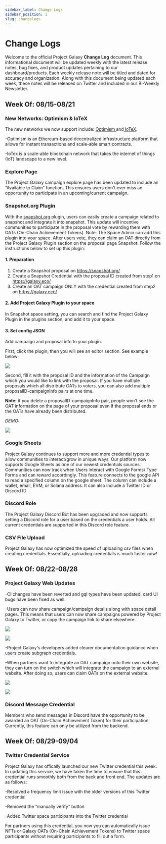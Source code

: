 ```yaml
---
sidebar_label: Change Logs
sidebar_position: 1
slug: changelogs
---
```

# Change Logs

Welcome to the official Project Galaxy **Change Log** document. This informational document will be updated weekly with the latest release notes, bug fixes, and product updates pertaining to our dashboard/products. Each weekly release note will be titled and dated for accuracy and organization. Along with this document being updated each week, these notes will be released on Twitter and included in our Bi-Weekly Newsletter.



## Week Of: 08/15-08/21



### **New Networks: Optimism & loTeX**

The new networks we now support include: [Optimism ](https://www.optimism.io/)and[ IoTeX](https://iotex.io/start?gclid=Cj0KCQjw3eeXBhD7ARIsAHjssr-nYakDZe4BVCMkMj5XMj9GD_PGNu129kCIVR5pXWmvPGAOKicYAToaAgt2EALw_wcB).

\-Optimism is an Ethereum-based decentralized infrastructure platform that allows for instant transactions and scale-able smart contracts.

\-IoTex is a scale-able blockchain network that takes the internet of things (IoT) landscape to a new level.

### **Explore Page**

The Project Galaxy campaign explore page has been updated to include an “Available to Claim” function. This ensures users don't ever miss an opportunity to participate in an upcoming/current campaign.

### **Snapshot.org Plugin**

With the [snapshot.org](http://snapshot.org) plugin, users can easily create a campaign related to snapshot and integrate it into snapshot. This update will incentive communities to participate in the proposal vote by rewarding them with OATs (On-Chain Achievement Tokens). Note: The Space Admin can add this plugin into your space. After users vote, they can claim an OAT directly from the Project Galaxy Plugin section on the proposal page Snapshot. Follow the instructions below to set up this plugin:

#### 1. Preparation

1. Create a Snapshot proposal on [](https://snapshot.org/)<https://snapshot.org/>
2. Create a Snapshot Credential with the proposal ID created from step1 on [](https://galaxy.eco/)<https://galaxy.eco/>
3. Create an OAT campaign ONLY with the credential created from step2 on [](https://galaxy.eco/)<https://galaxy.eco/>

#### 2. Add Project Galaxy Plugin to your space

In Snapshot space setting, you can search and find the Project Galaxy Plugin in the plugins section, and add it to your space.

#### 3. Set config JSON

Add campaign and proposal info to your plugin.

First, click the plugin, then you will see an editor section. See example below:

![](assets/screen-shot-2022-08-08-at-8.56.26-am.png)

Second, fill it with the proposal ID and the information of the Campaign which you would like to link with the proposal. If you have multiple proposals which all distribute OATs to voters, you can also add multiple proposalID-campaignInfo pairs at one time.

**Note:** if you delete a proposalID-campaignInfo pair, people won’t see the OAT information on the page of your proposal even if the proposal ends or the OATs have already been distributed.

*DEMO:*

![](assets/screen-shot-2022-08-08-at-8.56.52-am-2-.png)

### **Google Sheets**

Project Galaxy continues to support more and more credential types to allow communities to interact/grow in unique ways. Our platform now supports Google Sheets as one of our newest credentials sources. Communities can now track when Users interact with Google Forms/ Type Forms and can reward accordingly. This feature connects to the google API to read a specified column on the google sheet. The column can include a wallet, email, EVM, or Solana address. It can also include a Twitter ID or Discord ID.

### **Discord Role**

The Project Galaxy Discord Bot has been upgraded and now supports setting a Discord role for a user based on the credentials a user holds. All current credentials are supported in this Discord role feature.

### **CSV File Upload**

Project Galaxy has now optimized the speed of uploading csv files when creating credentials. Essentially, uploading credentials is much faster now!



## **Week Of: 08/22-08/28**



### **Project Galaxy Web Updates**

\-CI changes have been reverted and gql types have been updated. card UI bugs have been fixed as well. 

\-Users can now share campaign/campaign details along with space detail pages. This means that users can now share campaigns powered by Project Galaxy to Twitter, or copy the campaign link to share elsewhere.

![](assets/截屏2022-08-15-14.02.45-1-.png)

![](assets/截屏2022-08-15-14.03.05-1-.png)

\-Project Galaxy's developers added clearer documentation guidance when users create subgraph credentials.

\-When partners want to integrate an OAT campaign onto their own website, they can turn on the switch which will integrate the campaign to an external website. After doing so, users can claim OATs on the external website.

![](assets/untitled-29-1-.png)

![](assets/untitled-30-1-.png)

### **Discord Message Credential**

Members who send messages in Discord have the opportunity to be awarded an OAT (On-Chain Achievement Token) for their participation. Currently, this feature can only be utilized from the backend.



## **Week Of: 08/29-09/04**



### **Twitter Credential Service**

Project Galaxy has offically launched our new Twitter credential this week. In updating this service, we have taken the time to ensure that this credential runs smoothly both from the back and front end. The updates are as follows:

\-Resolved a frequency limit issue with the older versions of this Twitter credential

\-Removed the “manually verify” button

\-Added Twitter space participants into the Twitter credential

For partners using this credential, you now you can automatically issue NFTs or Galaxy OATs (On-Chain Achievement Tokens) to Twitter space participants without requiring participants to fill out a form.